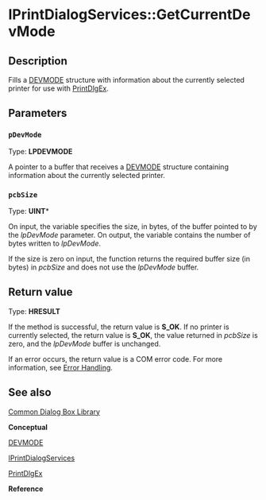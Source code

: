 # IPrintDialogServices::GetCurrentDevMode

## Description

Fills a [DEVMODE](https://learn.microsoft.com/windows/win32/api/wingdi/ns-wingdi-devmodea) structure with information about the currently selected printer for use with [PrintDlgEx](https://learn.microsoft.com/previous-versions/windows/desktop/legacy/ms646942(v=vs.85)).

## Parameters

### `pDevMode`

Type: **LPDEVMODE**

A pointer to a buffer that receives a [DEVMODE](https://learn.microsoft.com/windows/win32/api/wingdi/ns-wingdi-devmodea) structure containing information about the currently selected printer.

### `pcbSize`

Type: **UINT***

On input, the variable specifies the size, in bytes, of the buffer pointed to by the *lpDevMode* parameter. On output, the variable contains the number of bytes written to *lpDevMode*.

If the size is zero on input, the function returns the required buffer size (in bytes) in *pcbSize* and does not use the *lpDevMode* buffer.

## Return value

Type: **HRESULT**

If the method is successful, the return value is **S_OK**. If no printer is currently selected, the return value is **S_OK**, the value returned in *pcbSize* is zero, and the *lpDevMode* buffer is unchanged.

If an error occurs, the return value is a COM error code. For more information, see [Error Handling](https://learn.microsoft.com/windows/desktop/SetupApi/error-handling).

## See also

[Common Dialog Box Library](https://learn.microsoft.com/windows/desktop/dlgbox/common-dialog-box-library)

**Conceptual**

[DEVMODE](https://learn.microsoft.com/windows/win32/api/wingdi/ns-wingdi-devmodea)

[IPrintDialogServices](https://learn.microsoft.com/windows/desktop/api/commdlg/nn-commdlg-iprintdialogservices)

[PrintDlgEx](https://learn.microsoft.com/previous-versions/windows/desktop/legacy/ms646942(v=vs.85))

**Reference**